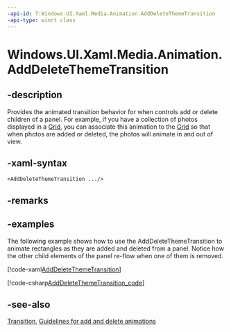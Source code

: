 ```yaml
---
-api-id: T:Windows.UI.Xaml.Media.Animation.AddDeleteThemeTransition
-api-type: winrt class
---
```


<!-- Class syntax.
public class AddDeleteThemeTransition : Windows.UI.Xaml.Media.Animation.Transition, Windows.UI.Xaml.Media.Animation.IAddDeleteThemeTransition
-->

# Windows.UI.Xaml.Media.Animation.AddDeleteThemeTransition

## -description
Provides the animated transition behavior for when controls add or delete children of a panel. For example, if you have a collection of photos displayed in a [Grid](../windows.ui.xaml.controls/grid.md), you can associate this animation to the [Grid](../windows.ui.xaml.controls/grid.md) so that when photos are added or deleted, the photos will animate in and out of view.



## -xaml-syntax
```xaml
<AddDeleteThemeTransition .../>
```


## -remarks

## -examples
The following example shows how to use the AddDeleteThemeTransition to animate rectangles as they are added and deleted from a panel. Notice how the other child elements of the panel re-flow when one of them is removed.


<!--  
      <p xml:space="preserve">
            <TRANSLATE_MANUALLY>
              <externalLink xmlns="http://ddue.schemas.microsoft.com/authoring/2003/5">
                <linkText>Run this sample</linkText>
                <linkUri>http://go.microsoft.com/fwlink/p/?linkid=139798&amp;sref=BackEase_scale</linkUri>
              </externalLink>
            </TRANSLATE_MANUALLY>
          </p>-->



[!code-xaml[AddDeleteThemeTransition](../windows.ui.xaml.media.animation/code/AddDeleteThemeTransition/csharp/BlankPage.xaml#SnippetAddDeleteThemeTransition)]

[!code-csharp[AddDeleteThemeTransition_code](../windows.ui.xaml.media.animation/code/AddDeleteThemeTransition/csharp/BlankPage.xaml.cs#SnippetAddDeleteThemeTransition_code)]

## -see-also
[Transition](transition.md), [Guidelines for add and delete animations](/windows/uwp/design/motion/motion-list)
